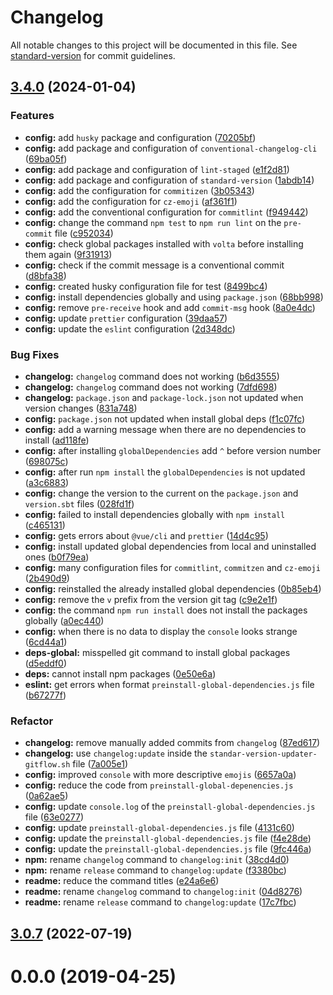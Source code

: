 # Changelog

All notable changes to this project will be documented in this file. See [standard-version](https://github.com/conventional-changelog/standard-version) for commit guidelines.

## [3.4.0](https://github.com/beatrizsmerino/vue-todolist/compare/3.3.4...3.4.0) (2024-01-04)


### Features

* **config:** add `husky` package and configuration ([70205bf](https://github.com/beatrizsmerino/vue-todolist/commit/70205bf14bd31837e6b6dbabb3d286bdfdde0344))
* **config:** add package and configuration of `conventional-changelog-cli` ([69ba05f](https://github.com/beatrizsmerino/vue-todolist/commit/69ba05ff8c5e19dae7154c36aeea2c738f3cb163))
* **config:** add package and configuration of `lint-staged` ([e1f2d81](https://github.com/beatrizsmerino/vue-todolist/commit/e1f2d81b402d52e97ccaafd15a31f80eb0fd5a0f))
* **config:** add package and configuration of `standard-version` ([1abdb14](https://github.com/beatrizsmerino/vue-todolist/commit/1abdb14bef7778e463ac4bab582d89a626786b4d))
* **config:** add the configuration for `commitizen` ([3b05343](https://github.com/beatrizsmerino/vue-todolist/commit/3b053433de7d9de54f71ed57747d5b951e4bdbe9))
* **config:** add the configuration for `cz-emoji` ([af361f1](https://github.com/beatrizsmerino/vue-todolist/commit/af361f1056f991b905958d23136364915e732bc6))
* **config:** add the conventional configuration for `commitlint` ([f949442](https://github.com/beatrizsmerino/vue-todolist/commit/f949442aebf0bc629ab1310d610106bb735b5c25))
* **config:** change the command `npm test` to `npm run lint` on the `pre-commit` file ([c952034](https://github.com/beatrizsmerino/vue-todolist/commit/c952034c669079fa7ef031ec5b698083add3adf6))
* **config:** check global packages installed with `volta` before installing them again ([9f31913](https://github.com/beatrizsmerino/vue-todolist/commit/9f319132bb6f5ec1899309307bbd2d2deeb32aaf))
* **config:** check if the commit message is a conventional commit ([d8bfa38](https://github.com/beatrizsmerino/vue-todolist/commit/d8bfa383db32771056f9c471e730f025a7c6ad34))
* **config:** created husky configuration file for test ([8499bc4](https://github.com/beatrizsmerino/vue-todolist/commit/8499bc45268ce2d1591bc0c2f4be5c05dd4c2a05))
* **config:** install dependencies globally and using `package.json` ([68bb998](https://github.com/beatrizsmerino/vue-todolist/commit/68bb998291dfa51536b17ff76b204294b34928cb))
* **config:** remove `pre-receive` hook and add `commit-msg` hook ([8a0e4dc](https://github.com/beatrizsmerino/vue-todolist/commit/8a0e4dc749b63d4034f4f4cc86113755e03f29bc))
* **config:** update `prettier` configuration ([39daa57](https://github.com/beatrizsmerino/vue-todolist/commit/39daa570632211d73bb8d4e9d2fb38d7a1ce6f6d))
* **config:** update the `eslint` configuration ([2d348dc](https://github.com/beatrizsmerino/vue-todolist/commit/2d348dcf88e48709fc46b26105e35aa0b2921163))


### Bug Fixes

* **changelog:** `changelog` command does not working ([b6d3555](https://github.com/beatrizsmerino/vue-todolist/commit/b6d3555a7cb2e8a71e0386eca53415e7d9fc0bfd))
* **changelog:** `changelog` command does not working ([7dfd698](https://github.com/beatrizsmerino/vue-todolist/commit/7dfd698cabd0405cf271cdc9579bcd881ff3f4b3))
* **changelog:** `package.json` and `package-lock.json` not updated when version changes ([831a748](https://github.com/beatrizsmerino/vue-todolist/commit/831a74850d911555936b21f44cffb1dff0a9bbc7))
* **config:** `package.json` not updated when install global deps ([f1c07fc](https://github.com/beatrizsmerino/vue-todolist/commit/f1c07fc8c629c70b16cd9153282890c78f1d9c87))
* **config:** add a warning message when there are no dependencies to install ([ad118fe](https://github.com/beatrizsmerino/vue-todolist/commit/ad118fe35c42d2e4e8e6b40e7d918517a72f2260))
* **config:** after installing `globalDependencies` add `^` before version number ([698075c](https://github.com/beatrizsmerino/vue-todolist/commit/698075c8d11c88cb5dc899f0c2f4378bb9c83c17))
* **config:** after run `npm install` the `globalDependencies` is not updated ([a3c6883](https://github.com/beatrizsmerino/vue-todolist/commit/a3c6883b1db46438ffedb8a133ba80be243e2a4f))
* **config:** change the version to the current on the `package.json` and `version.sbt` files ([028fd1f](https://github.com/beatrizsmerino/vue-todolist/commit/028fd1fbafccc1f84f1a9a0f617fccbd870a3874))
* **config:** failed to install dependencies globally with `npm install` ([c465131](https://github.com/beatrizsmerino/vue-todolist/commit/c46513114c4c6943fcc33bbe1198f88cd5625730))
* **config:** gets errors about `@vue/cli` and `prettier` ([14d4c95](https://github.com/beatrizsmerino/vue-todolist/commit/14d4c95cf93dbc39f010a96e4bbcefcf2c00828a))
* **config:** install updated global dependencies from local and uninstalled ones ([b0f79ea](https://github.com/beatrizsmerino/vue-todolist/commit/b0f79eaf167f773fedecc0e119c4c6522558c3b3))
* **config:** many configuration files for `commitlint`, `commitzen` and `cz-emoji` ([2b490d9](https://github.com/beatrizsmerino/vue-todolist/commit/2b490d983187233165a4dd50936e1517df487b37))
* **config:** reinstalled the already installed global dependencies ([0b85eb4](https://github.com/beatrizsmerino/vue-todolist/commit/0b85eb4309547e0b0141cf08398ce8f551221682))
* **config:** remove the `v` prefix from the version git tag ([c9e2e1f](https://github.com/beatrizsmerino/vue-todolist/commit/c9e2e1f3663bca702e8886a83047b797bf23be28))
* **config:** the command `npm run install` does not install the packages globally ([a0ec440](https://github.com/beatrizsmerino/vue-todolist/commit/a0ec440a812cd190f7f7f9a35c6bda985b6f977c))
* **config:** when there is no data to display the `console` looks strange ([6cd44a1](https://github.com/beatrizsmerino/vue-todolist/commit/6cd44a14fbb340572ed1480c6078c567bbefa634))
* **deps-global:** misspelled git command to install global packages ([d5eddf0](https://github.com/beatrizsmerino/vue-todolist/commit/d5eddf08dade3aeeddfab650fa7e6a6b421690a6))
* **deps:** cannot install npm packages ([0e50e6a](https://github.com/beatrizsmerino/vue-todolist/commit/0e50e6adfc2e74bc692a379a2ab304b99ef22f2b))
* **eslint:** get errors when format `preinstall-global-dependencies.js` file ([b67277f](https://github.com/beatrizsmerino/vue-todolist/commit/b67277f0c5d41d2b92a05b09c4bdb5e46b3869b5))


### Refactor

* **changelog:** remove manually added commits from `changelog` ([87ed617](https://github.com/beatrizsmerino/vue-todolist/commit/87ed617fc8ef135c23f3dd82a060f3cfbc84ef13))
* **changelog:** use `changelog:update` inside the `standar-version-updater-gitflow.sh` file ([7a005e1](https://github.com/beatrizsmerino/vue-todolist/commit/7a005e1037b6aadd469cb6f70c2de151c2478ce5))
* **config:** improved `console` with more descriptive `emojis` ([6657a0a](https://github.com/beatrizsmerino/vue-todolist/commit/6657a0a42ceb8cc6dc4ab3c561c4fb8621b474a2))
* **config:** reduce the code from `preinstall-global-depenencies.js` ([0a62ae5](https://github.com/beatrizsmerino/vue-todolist/commit/0a62ae516b9cdff3b6a89baa0010020f23c089a2))
* **config:** update `console.log` of the `preinstall-global-dependencies.js` file ([63e0277](https://github.com/beatrizsmerino/vue-todolist/commit/63e027772406d97ac4787562dc178c896ec211c3))
* **config:** update `preinstall-global-dependencies.js` file ([4131c60](https://github.com/beatrizsmerino/vue-todolist/commit/4131c60f4695dbfea49514b2bad7a16bf1c61fc3))
* **config:** update the `preinstall-global-dependencies.js` file ([f4e28de](https://github.com/beatrizsmerino/vue-todolist/commit/f4e28def79ab3af1284d063949cfd2d952aa7b37))
* **config:** update the `preinstall-global-dependencies.js` file ([9fc446a](https://github.com/beatrizsmerino/vue-todolist/commit/9fc446a440701d1cfba8d8f84faed8d4db0b6b6e))
* **npm:** rename `changelog` command to `changelog:init` ([38cd4d0](https://github.com/beatrizsmerino/vue-todolist/commit/38cd4d033b86eeb5658118109cd660ca65ae1fbd))
* **npm:** rename `release` command to `changelog:update` ([f3380bc](https://github.com/beatrizsmerino/vue-todolist/commit/f3380bcffd81875af5ea15e7961e575e75d21978))
* **readme:** reduce the command titles ([e24a6e6](https://github.com/beatrizsmerino/vue-todolist/commit/e24a6e68da6c62cd28b79fe851651643a0b459b0))
* **readme:** rename `changelog` command to `changelog:init` ([04d8276](https://github.com/beatrizsmerino/vue-todolist/commit/04d8276c1afeab98e88efe6a0510e05653cd9ac0))
* **readme:** rename `release` command to `changelog:update` ([17c7fbc](https://github.com/beatrizsmerino/vue-todolist/commit/17c7fbca54304eff34cb9d3bc24701dd87f2071f))

## [3.0.7](https://github.com/beatrizsmerino/vue-todolist/compare/3.0.6...3.0.7) (2022-07-19)



# 0.0.0 (2019-04-25)
